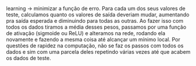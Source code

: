 learning -> minimizar a função de erro.
Para cada um dos seus valores de teste, calculamos quanto os valores de saída deveriam mudar, aumentando pra saída esperada e diminuindo para todas as outras. Ao fazer isso com todos os dados tiramos a média desses pesos, passamos por uma função de ativação (sigmoide ou ReLU) e alteramos na rede, rodando ela novamente e fazendo a mesma coisa até alcançar um mínimo local.
Por questões de rapidez na computação, não se faz os passos com todos os dados e sim com uma parcela deles repetindo várias vezes até que acabem os dados de teste.

